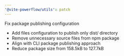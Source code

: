 ```yaml
---
'@vite-powerflow/utils': patch
---
```


Fix package publishing configuration

- Add files configuration to publish only dist/ directory
- Remove unnecessary source files from npm package
- Align with CLI package publishing approach
- Reduce package size from 158.5kB to 127.7kB
